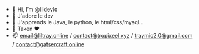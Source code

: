 - 👋 Hi, I’m @lildevlo
- 👀 J'adore le dev
- 🌱 J'apprends le Java, le python, le html/css/mysql...
- 💞️ Taken ❤️
- 📫 email@liltray.online / contact@tropixeel.xyz / traymic2.0@gmail.com / contact@gatsercraft.online 

<!---
lildevlo/lildevlo is a ✨ special ✨ repository because its `README.md` (this file) appears on your GitHub profile.
You can click the Preview link to take a look at your changes.
--->
